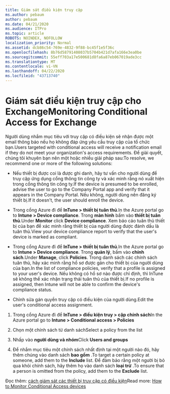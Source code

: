 ```yaml
---
title: Giám sát điều kiện truy cập
ms.author: pebaum
author: pebaum
ms.date: 04/21/2020
ms.audience: ITPro
ms.topic: article
ROBOTS: NOINDEX, NOFOLLOW
localization_priority: Normal
ms.assetid: dcb86c54-769e-4832-9f88-bc45f1e5f36c
ms.openlocfilehash: 8b76d58791408037b5704b421d7afa166e3ea0be
ms.sourcegitcommit: 55eff703a17e500681d8fa6a87eb067019ade3cc
ms.translationtype: MT
ms.contentlocale: vi-VN
ms.lasthandoff: 04/22/2020
ms.locfileid: "43713740"
---
```

# <a name="monitoring-conditional-access-for-exchange"></a><span data-ttu-id="a47b1-102">Giám sát điều kiện truy cập cho Exchange</span><span class="sxs-lookup"><span data-stu-id="a47b1-102">Monitoring Conditional Access for Exchange</span></span>

<span data-ttu-id="a47b1-103">Người dùng nhắm mục tiêu với truy cập có điều kiện sẽ nhận được một email thông báo nếu họ không đáp ứng yêu cầu truy cập của tổ chức bạn.</span><span class="sxs-lookup"><span data-stu-id="a47b1-103">Users targeted with conditional access will receive a notification email if they do not meet your organization's access requirements.</span></span> <span data-ttu-id="a47b1-104">Để giải quyết, chúng tôi khuyên bạn nên một hoặc nhiều giải pháp sau:</span><span class="sxs-lookup"><span data-stu-id="a47b1-104">To resolve, we recommend one or more of the following solutions:</span></span>
  
- <span data-ttu-id="a47b1-105">Nếu thiết bị được coi là được ghi danh, hãy tư vấn cho người dùng để truy cập ứng dụng cổng thông tin công ty và xác minh rằng nó xuất hiện trong cổng thông tin công ty.</span><span class="sxs-lookup"><span data-stu-id="a47b1-105">If the device is presumed to be enrolled, advise the user to go to the Company Portal app and verify that it appears in the Company Portal.</span></span> <span data-ttu-id="a47b1-106">Nếu không, người dùng nên đăng ký thiết bị.</span><span class="sxs-lookup"><span data-stu-id="a47b1-106">If it doesn't, the user should enroll the device.</span></span>
    
- <span data-ttu-id="a47b1-107">Trong cổng Azure đi để **InTune \> thiết bị tuân thủ**.</span><span class="sxs-lookup"><span data-stu-id="a47b1-107">In the Azure portal go to **Intune \> Device compliance**.</span></span> <span data-ttu-id="a47b1-108">Trong **màn hình** bấm vào **thiết bị tuân thủ**.</span><span class="sxs-lookup"><span data-stu-id="a47b1-108">Under **Monitor** click **Device compliance**.</span></span> <span data-ttu-id="a47b1-109">Xem báo cáo tuân thủ thiết bị của bạn để xác minh rằng thiết bị của người dùng được đánh dấu là tuân thủ.</span><span class="sxs-lookup"><span data-stu-id="a47b1-109">View your device compliance report to verify that the user's device is marked as compliant.</span></span> 
    
- <span data-ttu-id="a47b1-110">Trong cổng Azure đi để **InTune \> thiết bị tuân thủ**.</span><span class="sxs-lookup"><span data-stu-id="a47b1-110">In the Azure portal go to **Intune \> Device compliance**.</span></span> <span data-ttu-id="a47b1-111">Trong **quản lý**, bấm vào **chính sách**.</span><span class="sxs-lookup"><span data-stu-id="a47b1-111">Under **Manage**, click **Policies**.</span></span> <span data-ttu-id="a47b1-112">Trong danh sách các chính sách tuân thủ, hãy xác minh rằng hồ sơ được gán cho thiết bị của người dùng của bạn.</span><span class="sxs-lookup"><span data-stu-id="a47b1-112">In the list of compliance policies, verify that a profile is assigned to your user's device.</span></span> <span data-ttu-id="a47b1-113">Nếu không có hồ sơ nào được chỉ định, thì InTune sẽ không thể xác nhận trạng thái tuân thủ của thiết bị.</span><span class="sxs-lookup"><span data-stu-id="a47b1-113">If no profile is assigned, then Intune will not be able to confirm the device's compliance status.</span></span> 
    
- <span data-ttu-id="a47b1-114">Chỉnh sửa gán quyền truy cập có điều kiện của người dùng.</span><span class="sxs-lookup"><span data-stu-id="a47b1-114">Edit the user's conditional access assignment.</span></span>
    
1. <span data-ttu-id="a47b1-115">Trong cổng Azure đi để **InTune \> điều kiện truy \> cập chính sách**</span><span class="sxs-lookup"><span data-stu-id="a47b1-115">In the Azure portal go to **Intune \> Conditional access \> Policies**</span></span>
    
2. <span data-ttu-id="a47b1-116">Chọn một chính sách từ danh sách</span><span class="sxs-lookup"><span data-stu-id="a47b1-116">Select a policy from the list</span></span>
    
3. <span data-ttu-id="a47b1-117">Nhấp vào **người dùng và nhóm**</span><span class="sxs-lookup"><span data-stu-id="a47b1-117">Click **Users and groups**</span></span>
    
4. <span data-ttu-id="a47b1-118">Để nhắm mục tiêu một chính sách nhất định tại một người nào đó, hãy thêm chúng vào danh sách **bao gồm** .</span><span class="sxs-lookup"><span data-stu-id="a47b1-118">To target a certain policy at someone, add them to the **Include** list.</span></span> <span data-ttu-id="a47b1-119">Để đảm bảo rằng một người bị bỏ qua khỏi chính sách, hãy thêm họ vào danh sách **loại trừ** .</span><span class="sxs-lookup"><span data-stu-id="a47b1-119">To ensure that a person is omitted from the policy, add them to the **Exclude** list.</span></span> 
    
<span data-ttu-id="a47b1-120">Đọc thêm: [cách giám sát các thiết bị truy cập có điều kiện](https://docs.microsoft.com/intune/conditional-access-exchange-monitor)</span><span class="sxs-lookup"><span data-stu-id="a47b1-120">Read more: [How to Monitor Conditional Access devices](https://docs.microsoft.com/intune/conditional-access-exchange-monitor)</span></span>
  

